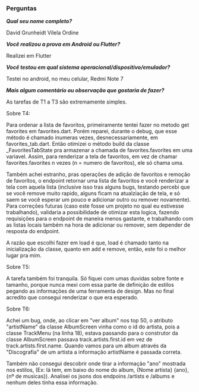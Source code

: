 ### Perguntas

***Qual seu nome completo?***

David Grunheidt Vilela Ordine   

***Você realizou a prova em Android ou Flutter?***

Realizei em Flutter

***Você testou em qual sistema operacional/dispositivo/emulador?***

Testei no android, no meu celular, Redmi Note 7

***Mais algum comentário ou observação que gostaria de fazer?***

As tarefas de T1 a T3 são extremamente simples. 

Sobre T4:

Para ordenar a lista de favoritos, primeiramente tentei fazer no metodo get favorites em favorites.dart. Porém reparei, durante o debug, que esse método é chamado inumeras vezes, desnecessariamente, em favorites_tab.dart. Então otimizei o método build da classe _FavoritesTabState pra armazenar a chamada de favorites.favorites em uma variavel. Assim, para renderizar a tela de favoritos, em vez de chamar favorites.favorites n vezes (n = numero de favoritos), ele só chama uma.

Também achei estranho, pras operações de adição de favoritos e remoção de favoritos, o endpoint retornar uma lista de favoritos e você renderizar a tela com aquela lista (inclusive isso tras alguns bugs, testando percebi que se você remove muito rapido, alguns ficam na atualziação de tela, e só saem se você esperar um pouco e adicionar outro ou remover novamente). Para correções futuras (caso este fosse um projeto no qual eu estivesse trabalhando), validaria a possibilidade de otimizar esta logica, fazendo requisições para o endpoint de maneira menos gastante, e trabalhando com as listas locais também na hora de adicionar ou remover, sem depender de resposta do endpoint.

A razão que escolhi fazer em load é que, load é chamado tanto na inicialização da classe, quanto em add e remove, então, este foi o melhor lugar pra mim.

Sobre T5:

A tarefa também foi tranquila. Só fiquei com umas duvidas sobre fonte e tamanho, porque nunca mexi com essa parte de definição de estilos pegando as informações de uma ferramenta de design. Mas no final acredito que consegui renderizar o que era esperado.

Sobre T6:

Achei um bug, onde, ao clicar em "ver album" nos top 50, o atributo "artistName" da classe AlbumScreen vinha como o id do artista, pois a classe TrackMenu (na linha 18), estava passando para o construtor da classe AlbumScreen passava track.artists.first.id em vez de track.artists.first.name. Quando vamos para um album através da "Discografia" de um artista a informação artistName é passada correta.

Também não consegui descobrir onde tirar a informação "ano" mostrada nos estilos, (Ex: lá tem, em baixo do nome do album, {Nome artista} {ano}, {nº de musicas}). Analisei os jsons dos endpoins /artists e /albums e nenhum deles tinha essa informação.

